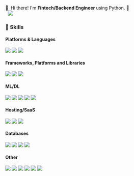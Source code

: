 <p>
  👋&nbsp; Hi there! I'm <b>Fintech/Backend Engineer</b> using Python. 🚀<br/>&nbsp;
  <img src="https://github-readme-stats.vercel.app/api?username=symnoisy&count_private=true&show_icons=true&theme=tokyonight">
</p>

### 💪 Skills
#### Platforms & Languages
<p>
  <img src="https://img.shields.io/badge/python-%2314354C.svg?style=flat-square&logo=python&logoColor=white"/>
  <img src="https://img.shields.io/badge/Kotlin-0095D5?style=flat-square&logo=Kotlin&logoColor=white"/> 
  <img src="https://img.shields.io/badge/-GraphQL-E10098?style=flat-square&logo=graphql"> 
</p>

#### Frameworks, Platforms and Libraries
<p>
  <img src="https://img.shields.io/badge/django-%23092E20.svg?style=flat-square&logo=django&logoColor=white"/>
  <img src="https://img.shields.io/badge/DJANGO-REST-ff1709?style=flat-square&logo=django&logoColor=white&color=ff1709&labelColor=gray">
  <img src="https://img.shields.io/badge/flask-%23000.svg?style=flat-square&logo=flask&logoColor=white">
</p>

#### ML/DL
<p>
  <img src="https://img.shields.io/badge/TensorFlow-%23FF6F00.svg?style=flat-square&logo=TensorFlow&logoColor=white">
  <img src="https://img.shields.io/badge/Keras-%23D00000.svg?style=flat-square&logo=Keras&logoColor=white">
  <img src="https://img.shields.io/badge/scikit--learn-%23F7931E.svg?style=flat-square&logo=scikit-learn&logoColor=white">
  <img src="https://img.shields.io/badge/numpy-%23013243.svg?style=flat-square&logo=numpy&logoColor=white">
  <img src="https://img.shields.io/badge/pandas-%23150458.svg?style=flat-square&logo=pandas&logoColor=white">
</p>

#### Hosting/SaaS
<p> 
  <img src="https://img.shields.io/badge/AWS-%23FF9900.svg?style=flat-square&logo=amazon-aws&logoColor=white">
  <img src="https://img.shields.io/badge/azure-%230072C6.svg?style=flat-square&logo=azure-devops&logoColor=white">
  <img src="https://img.shields.io/badge/GoogleCloud-%234285F4.svg?style=flat-square&logo=google-cloud&logoColor=white">
</p>

#### Databases
<p>
  <img src="https://img.shields.io/badge/mysql-%2300f.svg?style=flat-square&logo=mysql&logoColor=white">
  <img src="https://img.shields.io/badge/MongoDB-%234ea94b.svg?style=flat-square&logo=mongodb&logoColor=white">
  <img src="https://img.shields.io/badge/redis-%23DD0031.svg?style=flat-square&logo=redis&logoColor=white">
  <img src="https://img.shields.io/badge/MariaDB-003545?style=flat-square&logo=mariadb&logoColor=white">
</p>

#### Other
<p>
  <img src="https://img.shields.io/badge/docker-%230db7ed.svg?style=flat-square&logo=docker&logoColor=white">
  <img src="https://img.shields.io/badge/-ElasticSearch-005571?style=flat-square&logo=elasticsearch">
  <img src="https://img.shields.io/badge/markdown-%23000000.svg?style=flat-square&logo=markdown&logoColor=white">
  <img src="https://img.shields.io/badge/github-%23121011.svg?style=flat-square&logo=github&logoColor=white">
  <img src="https://img.shields.io/badge/Notion-%23000000.svg?style=flat-square&logo=notion&logoColor=white">
  <img src="https://img.shields.io/badge/jira-%230A0FFF.svg?style=flat-square&logo=jira&logoColor=white">
</p>
